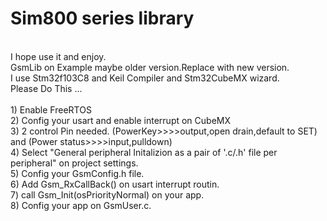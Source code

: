 # Sim800 series library
<br />
I hope use it and enjoy.
<br />
GsmLib on Example maybe older version.Replace with new version.
<br />
I use Stm32f103C8 and Keil Compiler and Stm32CubeMX wizard.
 <br />
Please Do This ...
<br />
<br />
1) Enable FreeRTOS  
<br />
2) Config your usart and enable interrupt on CubeMX 
<br />
3) 2 control Pin needed. (PowerKey>>>>output,open drain,default to SET) and (Power status>>>>input,pulldown)
<br />
4) Select "General peripheral Initalizion as a pair of '.c/.h' file per peripheral" on project settings.
<br />
5) Config your GsmConfig.h file.
<br />
6) Add Gsm_RxCallBack() on usart interrupt routin. 
<br />
7) call  Gsm_Init(osPriorityNormal) on your app.
<br />
8) Config your app on GsmUser.c.



